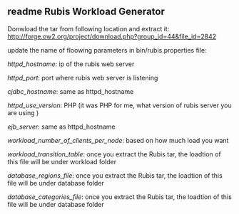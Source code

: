 ## readme Rubis Workload Generator

Donwload the tar from following location and extract it: http://forge.ow2.org/project/download.php?group_id=44&file_id=2842

update the name of floowing parameters in bin/rubis.properties file:

*httpd_hostname*: ip of the rubis web server 

*httpd_port*: port where rubis web server is listening

*cjdbc_hostname*: same as httpd_hostname

*httpd_use_version*: PHP (it was PHP for me, what version of rubis server you are using )

*ejb_server*: same as httpd_hostname

*workload_number_of_clients_per_node*: based on how much load you want

*workload_transition_table*: once you extract the Rubis tar, the loadtion of this file will be under workload folder

*database_regions_file*: once you extract the Rubis tar, the loadtion of this file will be under database folder

*database_categories_file*: once you extract the Rubis tar, the loadtion of this file will be under database folder

